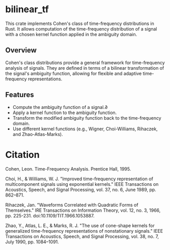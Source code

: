 # bilinear_tf

This crate implements Cohen's class of time-frequency distributions in Rust. It allows computation of the time-frequency distribution of a signal with a chosen kernel function applied in the ambiguity domain.

## Overview

Cohen's class distributions provide a general framework for time-frequency analysis of signals. They are defined in terms of a bilinear transformation of the signal's ambiguity function, allowing for flexible and adaptive time-frequency representations.

## Features

- Compute the ambiguity function of a signal.∂
- Apply a kernel function to the ambiguity function.
- Transform the modified ambiguity function back to the time-frequency domain.
- Use different kernel functions (e.g., Wigner, Choi-Williams, Rihaczek, and Zhao-Atlas-Marks).

# Citation
Cohen, Leon. Time-Frequency Analysis. Prentice Hall, 1995.

Choi, H., & Williams, W. J. "Improved time-frequency representation of multicomponent signals using exponential kernels." IEEE Transactions on Acoustics, Speech, and Signal Processing, vol. 37, no. 6, June 1989, pp. 862–871.

Rihaczek, Jan. "Waveforms Correlated with Quadratic Forms of Themselves." IRE Transactions on Information Theory, vol. 12, no. 3, 1966, pp. 225-231. doi:10.1109/TIT.1966.1053887.

Zhao, Y., Atlas, L. E., & Marks, R. J. "The use of cone-shape kernels for generalized time-frequency representations of nonstationary signals." IEEE Transactions on Acoustics, Speech, and Signal Processing, vol. 38, no. 7, July 1990, pp. 1084–1091.
